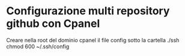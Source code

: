 # Configurazione multi repository github con Cpanel
Creare nella root del dominio cpanel il file config sotto la cartella ./ssh  
chmod 600 ~/.ssh/config